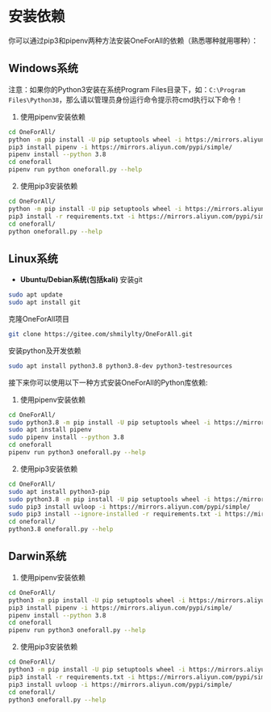 # 安装依赖

你可以通过pip3和pipenv两种方法安装OneForAll的依赖（熟悉哪种就用哪种）：

## Windows系统

注意：如果你的Python3安装在系统Program Files目录下，如：`C:\Program Files\Python38`，那么请以管理员身份运行命令提示符cmd执行以下命令！

1. 使用pipenv安装依赖
```bash
cd OneForAll/
python -m pip install -U pip setuptools wheel -i https://mirrors.aliyun.com/pypi/simple/
pip3 install pipenv -i https://mirrors.aliyun.com/pypi/simple/
pipenv install --python 3.8
cd oneforall
pipenv run python oneforall.py --help
```

2. 使用pip3安装依赖
```bash
cd OneForAll/
python -m pip install -U pip setuptools wheel -i https://mirrors.aliyun.com/pypi/simple/
pip3 install -r requirements.txt -i https://mirrors.aliyun.com/pypi/simple/
cd oneforall/
python oneforall.py --help
```
## Linux系统

* **Ubuntu/Debian系统(包括kali)**
安装git
```bash
sudo apt update
sudo apt install git
```

克隆OneForAll项目
```bash
git clone https://gitee.com/shmilylty/OneForAll.git
```

安装python及开发依赖
```bash
sudo apt install python3.8 python3.8-dev python3-testresources
```
接下来你可以使用以下一种方式安装OneForAll的Python库依赖:
1. 使用pipenv安装依赖
```bash
cd OneForAll/
sudo python3.8 -m pip install -U pip setuptools wheel -i https://mirrors.aliyun.com/pypi/simple/
sudo apt install pipenv
sudo pipenv install --python 3.8
cd oneforall
pipenv run python3 oneforall.py --help
```

2. 使用pip3安装依赖
```bash
cd OneForAll/
sudo apt install python3-pip
sudo python3.8 -m pip install -U pip setuptools wheel -i https://mirrors.aliyun.com/pypi/simple/
sudo pip3 install uvloop -i https://mirrors.aliyun.com/pypi/simple/
sudo pip3 install --ignore-installed -r requirements.txt -i https://mirrors.aliyun.com/pypi/simple/
cd oneforall/
python3.8 oneforall.py --help
```
## Darwin系统

1. 使用pipenv安装依赖
```bash
cd OneForAll/
python3 -m pip install -U pip setuptools wheel -i https://mirrors.aliyun.com/pypi/simple/
pip3 install pipenv -i https://mirrors.aliyun.com/pypi/simple/
pipenv install --python 3.8
cd oneforall
pipenv run python3 oneforall.py --help
```

2. 使用pip3安装依赖
```bash
cd OneForAll/
python3 -m pip install -U pip setuptools wheel -i https://mirrors.aliyun.com/pypi/simple/
pip3 install -r requirements.txt -i https://mirrors.aliyun.com/pypi/simple/
pip3 install uvloop -i https://mirrors.aliyun.com/pypi/simple/
cd oneforall/
python3 oneforall.py --help
```
